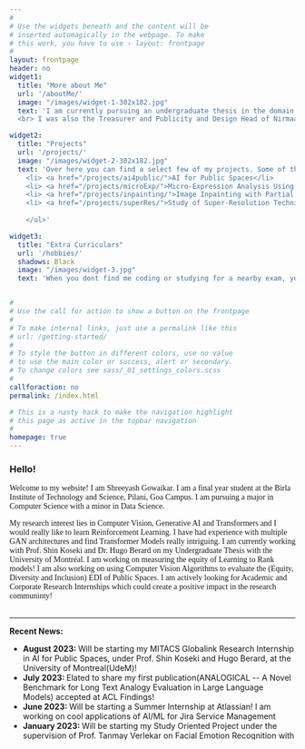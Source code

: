```yaml
---
#
# Use the widgets beneath and the content will be
# inserted automagically in the webpage. To make
# this work, you have to use › layout: frontpage
#
layout: frontpage
header: no
widget1:
  title: "More about Me"
  url: '/aboutMe/'
  image: "/images/widget-1-302x182.jpg"
  text: 'I am currently pursuing an undergraduate thesis in the domain of Fairness in ML. I am a MITACS GRI Fellow and have also worked with Atlassian! 
  <br> I was also the Treasurer and Publicity and Design Head of Nirmaan Goa Chapter, a student run NGO impacting more than 100 people every year. My tryst with Nirmaan helped me gain important soft-skills!'

widget2:
  title: "Projects"
  url: '/projects/'
  image: "/images/widget-2-302x182.jpg"
  text: 'Over here you can find a select few of my projects. Some of them include the following: <ul style="font-family:georgia,garamond,serif;">
    <li> <a href="/projects/ai4public/">AI for Public Spaces</li>
    <li> <a href="/projects/microExp/">Micro-Expression Analysis Using Transformers</li>
    <li> <a href="/projects/inpainting/">Image Inpainting with Partial Convolutional UNets</li>
    <li> <a href="/projects/superRes/">Study of Super-Resolution Techniques</li>
    
    </ul>'

widget3:
  title: "Extra Curriculars"
  url: '/hobbies/'
  shadows: Black
  image: "/images/widget-3.jpg"
  text: 'When you dont find me coding or studying for a nearby exam, you can find me doing stargazing, photography and videography or definitely petting some cats as I love cats'


#
# Use the call for action to show a button on the frontpage
#
# To make internal links, just use a permalink like this
# url: /getting-started/
#
# To style the button in different colors, use no value
# to use the main color or success, alert or secondary.
# To change colors see sass/_01_settings_colors.scss
#
callforaction: no
permalink: /index.html

# This is a nasty hack to make the navigation highlight
# this page as active in the topbar navigation
#
homepage: true
---
```

<h3> Hello! </h3> 
<p style="font-family:georgia,garamond,serif; margin:2px 0px 0px 0px">
Welcome to my website! I am Shreeyash Gowaikar. I am a final year student at the Birla Institute of Technology and Science, Pilani, Goa Campus. I am pursuing a major in Computer Science with a minor in Data Science.
<p style="font-family:georgia,garamond,serif;">
My research interest lies in Computer Vision, Generative AI and Transformers and I would really like to learn Reinforcement Learning. I have had experience with multiple GAN architectures and find Transformer Models really intriguing. I am currently working with Prof. Shin Koseki and Dr. Hugo Berard on my Undergraduate Thesis with the University of Montréal. I am working on measuring the equity of Learning to Rank models! I am also working on using Computer Vision Algorithms to evaluate the (Equity, Diversity and Inclusion) EDI of Public Spaces.
I am actively looking for Academic and Corporate Research Internships which could create a positive impact in the research communinty!
<br>

<br>
<hr class = "row">

<div class="row" style="overflow-y:scroll; max-height: 200px;">
    <h4 style="margin:0px"> Recent News:</h4>
    <ul>
      <!-- <li><b><emp> 2022: </emp></b></li> -->
      <li><b><emp>August 2023: </emp></b>Will be starting my MITACS Globalink Research Internship in AI for Public Spaces, under Prof. Shin Koseki and Hugo Berard, at the University of Montreal(UdeM)!</li>
      <li><b><emp>July 2023: </emp></b> Elated to share my first publication(ANALOGICAL -- A Novel Benchmark for Long Text Analogy Evaluation in Large Language Models) accepted at ACL Findings!</li>
      <li><b><emp>June 2023: </emp></b> Will be starting a Summer Internship at Atlassian! I am working on cool applications of AI/ML for Jira Service Management</li>
      <li><b><emp>January 2023: </emp></b> Will be starting my Study Oriented Project under the supervision of Prof. Tanmay Verlekar on Facial Emotion Recognition with Transformer Based models</li>
      <li><b><emp>September 2022: </emp></b> Will be starting my research internship at AIISC@UoSc where I will be working with LLMs!</li>
      <li><b><emp>September 2022: </emp></b> Will be starting my Study Oriented Project under the supervision of Prof. Veeky Baths</li>
      <li><b><emp>May 2022: </emp></b>Started my Summer Research Internship at CSIR-CEERI Pilani under the Supervision of Dr.Dhiraj. I will be working on Inpaiting Techniques for Ancient Image Restoration</li>
    </ul>
</div>

